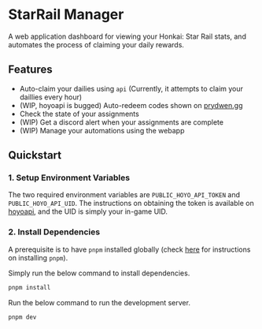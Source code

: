 # StarRail Manager

A web application dashboard for viewing your Honkai: Star Rail stats, and automates the process of claiming your daily rewards.

## Features

- Auto-claim your dailies using `api` (Currently, it attempts to claim your daillies every hour)
- (WIP, hoyoapi is bugged) Auto-redeem codes shown on [prydwen.gg](https://prydwen.gg/star-rail/)
- Check the state of your assignments
- (WIP) Get a discord alert when your assignments are complete
- (WIP) Manage your automations using the webapp

## Quickstart

### 1. Setup Environment Variables

The two required environment variables are `PUBLIC_HOYO_API_TOKEN` and `PUBLIC_HOYO_API_UID`. The instructions on obtaining the token is available on [hoyoapi](https://github.com/vermaysha/hoyoapi), and the UID is simply your in-game UID. 

### 2. Install Dependencies
A prerequisite is to have `pnpm` installed globally (check [here](https://pnpm.io/installation) for instructions on installing `pnpm`).

Simply run the below command to install dependencies.

```bash
pnpm install
```

Run the below command to run the development server.

```bash
pnpm dev
```
